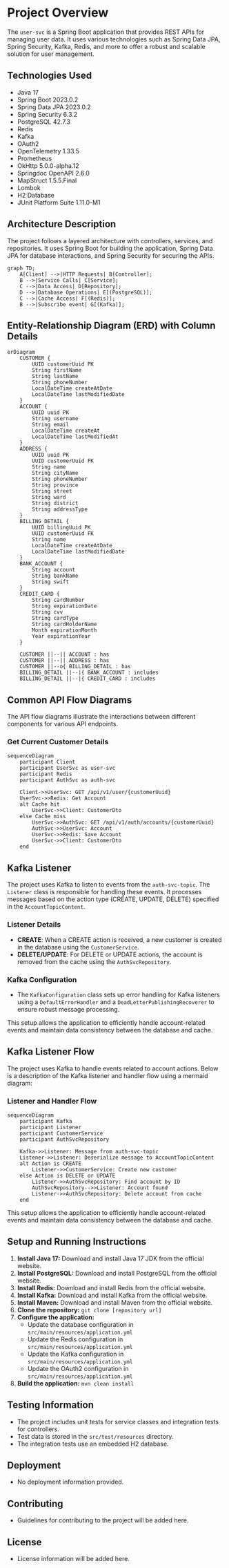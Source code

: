 # Project Overview
The `user-svc` is a Spring Boot application that provides REST APIs for managing user data. It uses various technologies such as Spring Data JPA, Spring Security, Kafka, Redis, and more to offer a robust and scalable solution for user management.

## Technologies Used
- Java 17
- Spring Boot 2023.0.2
- Spring Data JPA 2023.0.2
- Spring Security 6.3.2
- PostgreSQL 42.7.3
- Redis
- Kafka
- OAuth2
- OpenTelemetry 1.33.5
- Prometheus
- OkHttp 5.0.0-alpha.12
- Springdoc OpenAPI 2.6.0
- MapStruct 1.5.5.Final
- Lombok
- H2 Database
- JUnit Platform Suite 1.11.0-M1

## Architecture Description
The project follows a layered architecture with controllers, services, and repositories. It uses Spring Boot for building the application, Spring Data JPA for database interactions, and Spring Security for securing the APIs.

```mermaid
graph TD;
    A[Client] -->|HTTP Requests| B[Controller];
    B -->|Service Calls| C[Service];
    C -->|Data Access| D[Repository];
    D -->|Database Operations| E[(PostgreSQL)];
    C -->|Cache Access| F[(Redis)];
    B -->|Subscribe event| G[(Kafka)];
```

## Entity-Relationship Diagram (ERD) with Column Details

```mermaid
erDiagram
    CUSTOMER {
        UUID customerUuid PK
        String firstName
        String lastName
        String phoneNumber
        LocalDateTime createAtDate
        LocalDateTime lastModifiedDate
    }
    ACCOUNT {
        UUID uuid PK
        String username
        String email
        LocalDateTime createAt
        LocalDateTime lastModifiedAt
    }
    ADDRESS {
        UUID uuid PK
        UUID customerUuid FK
        String name
        String cityName
        String phoneNumber
        String province
        String street
        String ward
        String district
        String addressType
    }
    BILLING_DETAIL {
        UUID billingUuid PK
        UUID customerUuid FK
        String name
        LocalDateTime createAtDate
        LocalDateTime lastModifiedDate
    }
    BANK_ACCOUNT {
        String account
        String bankName
        String swift
    }
    CREDIT_CARD {
        String cardNumber
        String expirationDate
        String cvv
        String cardType
        String cardHolderName
        Month expirationMonth
        Year expirationYear
    }

    CUSTOMER ||--|| ACCOUNT : has
    CUSTOMER ||--|| ADDRESS : has
    CUSTOMER ||--o{ BILLING_DETAIL : has
    BILLING_DETAIL ||--|{ BANK_ACCOUNT : includes
    BILLING_DETAIL ||--|{ CREDIT_CARD : includes
```

## Common API Flow Diagrams
The API flow diagrams illustrate the interactions between different components for various API endpoints.


### Get Current Customer Details
```mermaid
sequenceDiagram
    participant Client
    participant UserSvc as user-svc
    participant Redis
    participant AuthSvc as auth-svc

    Client->>UserSvc: GET /api/v1/user/{customerUuid}
    UserSvc->>Redis: Get Account
    alt Cache hit
        UserSvc->>Client: CustomerDto
    else Cache miss
        UserSvc->>AuthSvc: GET /api/v1/auth/accounts/{customerUuid}
        AuthSvc->>UserSvc: Account
        UserSvc->>Redis: Save Account
        UserSvc->>Client: CustomerDto
    end
```

## Kafka Listener
The project uses Kafka to listen to events from the `auth-svc-topic`. The `Listener` class is responsible for handling these events. It processes messages based on the action type (CREATE, UPDATE, DELETE) specified in the `AccountTopicContent`.

### Listener Details
- **CREATE**: When a CREATE action is received, a new customer is created in the database using the `CustomerService`.
- **DELETE/UPDATE**: For DELETE or UPDATE actions, the account is removed from the cache using the `AuthSvcRepository`.

### Kafka Configuration
- The `KafkaConfiguration` class sets up error handling for Kafka listeners using a `DefaultErrorHandler` and a `DeadLetterPublishingRecoverer` to ensure robust message processing.

This setup allows the application to efficiently handle account-related events and maintain data consistency between the database and cache.

## Kafka Listener Flow

The project uses Kafka to handle events related to account actions. Below is a description of the Kafka listener and handler flow using a mermaid diagram:

### Listener and Handler Flow

```mermaid
sequenceDiagram
    participant Kafka
    participant Listener
    participant CustomerService
    participant AuthSvcRepository

    Kafka->>Listener: Message from auth-svc-topic
    Listener->>Listener: Deserialize message to AccountTopicContent
    alt Action is CREATE
        Listener->>CustomerService: Create new customer
    else Action is DELETE or UPDATE
        Listener->>AuthSvcRepository: Find account by ID
        AuthSvcRepository-->>Listener: Account found
        Listener->>AuthSvcRepository: Delete account from cache
    end
```

This setup allows the application to efficiently handle account-related events and maintain data consistency between the database and cache.

## Setup and Running Instructions
1. **Install Java 17:** Download and install Java 17 JDK from the official website.
2. **Install PostgreSQL:** Download and install PostgreSQL from the official website.
3. **Install Redis:** Download and install Redis from the official website.
4. **Install Kafka:** Download and install Kafka from the official website.
5. **Install Maven:** Download and install Maven from the official website.
6. **Clone the repository:** `git clone [repository url]`
7. **Configure the application:**
    - Update the database configuration in `src/main/resources/application.yml`
    - Update the Redis configuration in `src/main/resources/application.yml`
    - Update the Kafka configuration in `src/main/resources/application.yml`
    - Update the OAuth2 configuration in `src/main/resources/application.yml`
8. **Build the application:** `mvn clean install`

## Testing Information
- The project includes unit tests for service classes and integration tests for controllers.
- Test data is stored in the `src/test/resources` directory.
- The integration tests use an embedded H2 database.

## Deployment
- No deployment information provided.

## Contributing
- Guidelines for contributing to the project will be added here.

## License
- License information will be added here.
